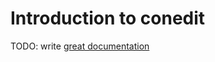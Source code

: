 # Introduction to conedit

TODO: write [great documentation](http://jacobian.org/writing/what-to-write/)
